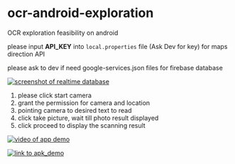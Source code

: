 # ocr-android-exploration
OCR exploration feasibility on android

please input **API_KEY** into `local.properties` file (Ask Dev for key) for maps direction API

please ask to dev if need google-services.json files for firebase database

[![screenshot of realtime database](https://photos.app.goo.gl/TJYwYzTr48hYJnyZA)](https://photos.app.goo.gl/TJYwYzTr48hYJnyZA)

1. please click start camera
2. grant the permission for camera and location
3. pointing camera to desired text to read
4. click take picture, wait till photo result displayed
5. click proceed to display the scanning result

[![video of app demo](https://photos.app.goo.gl/VSiX5rq3P2fL2YSf7)](https://photos.app.goo.gl/VSiX5rq3P2fL2YSf7)

[![link to apk_demo](https://drive.google.com/file/d/1RVxy9cwUO0JtHGowOayRA41PMWoKdmm7/view?usp=sharing)](https://drive.google.com/file/d/1RVxy9cwUO0JtHGowOayRA41PMWoKdmm7/view?usp=sharing)